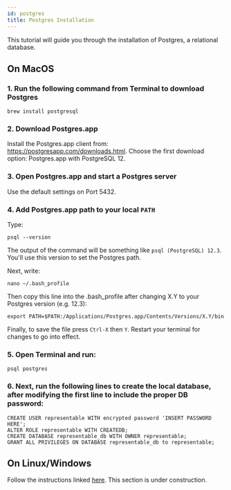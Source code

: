 ```yaml
---
id: postgres
title: Postgres Installation
---
```


This tutorial will guide you through the installation of Postgres, a relational database.

## On MacOS

### 1. Run the following command from Terminal to download Postgres

```
brew install postgresql
```

### 2. Download Postgres.app

Install the Postgres.app client from: https://postgresapp.com/downloads.html. Choose the first download option: Postgres.app with PostgreSQL 12.

### 3. Open Postgres.app and start a Postgres server

Use the default settings on Port 5432.

### 4. Add Postgres.app path to your local `PATH`

Type:
```
psql --version
```
The output of the command will be something like `psql (PostgreSQL) 12.3`. You'll use this version to set the Postgres path.

Next, write:

```
nano ~/.bash_profile
```
Then copy this line into the .bash_profile after changing X.Y to your Postgres version (e.g. 12.3):

```
export PATH=$PATH:/Applications/Postgres.app/Contents/Versions/X.Y/bin
```

Finally, to save the file press `Ctrl-X` then `Y`. Restart your terminal for changes to go into effect.


### 5. Open Terminal and run:

```
psql postgres
```

### 6. Next, run the following lines to create the local database, after modifying the first line to include the proper DB password:

```
CREATE USER representable WITH encrypted password 'INSERT PASSWORD HERE';
ALTER ROLE representable WITH CREATEDB;
CREATE DATABASE representable_db WITH OWNER representable;
GRANT ALL PRIVILEGES ON DATABASE representable_db to representable;
```

## On Linux/Windows

Follow the instructions linked [here](https://medium.com/agatha-codes/painless-postgresql-django-d4f03364989). This section is under construction.
